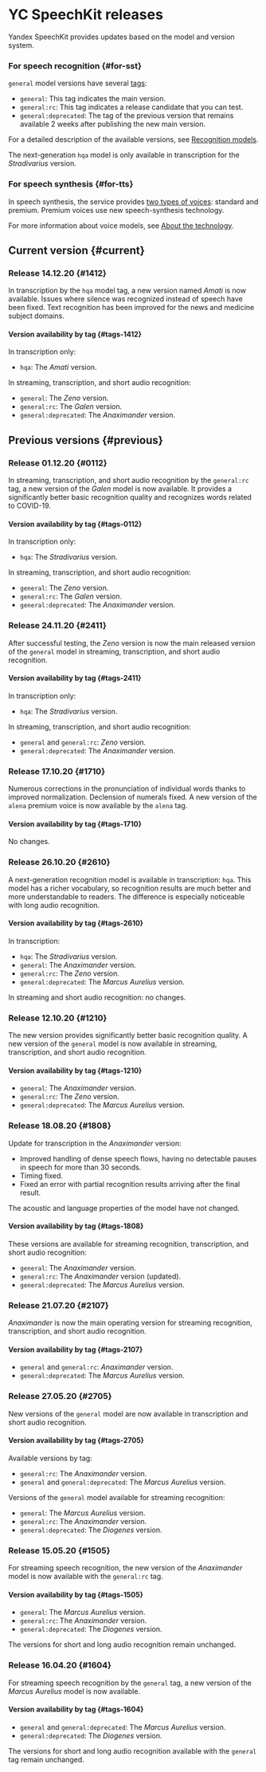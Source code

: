 # YC SpeechKit releases

Yandex SpeechKit provides updates based on the model and version system.

### For speech recognition {#for-sst}

`general` model versions have several [tags](stt/models.md#new-versions):

- `general`: This tag indicates the main version.
- `general:rc`: This tag indicates a release candidate that you can test.
- `general:deprecated`: The tag of the previous version that remains available 2 weeks after publishing the new main version.

For a detailed description of the available versions, see [Recognition models](stt/models.md#version).

The next-generation `hqa` model is only available in transcription for the _Stradivarius_ version.

### For speech synthesis {#for-tts}

In speech synthesis, the service provides [two types of voices](tts/voices.md): standard and premium. Premium voices use new speech-synthesis technology.

For more information about voice models, see [About the technology](tts/index.md#voices).

## Current version {#current}

### Release 14.12.20 {#1412}

In transcription by the `hqa` model tag, a new version named _Amati_ is now available. Issues where silence was recognized instead of speech have been fixed. Text recognition has been improved for the news and medicine subject domains.

#### Version availability by tag {#tags-1412}

In transcription only:

* `hqa`: The _Amati_ version.

In streaming, transcription, and short audio recognition:

* `general`: The _Zeno_ version.
* `general:rc`: The _Galen_ version.
* `general:deprecated`: The _Anaximander_ version.

## Previous versions {#previous}

### Release 01.12.20 {#0112}

In streaming, transcription, and short audio recognition by the `general:rc` tag, a new version of the _Galen_ model is now available. It provides a significantly better basic recognition quality and recognizes words related to COVID-19.

#### Version availability by tag {#tags-0112}

In transcription only:

* `hqa`: The _Stradivarius_ version.

In streaming, transcription, and short audio recognition:

* `general`: The _Zeno_ version.
* `general:rc`: The _Galen_ version.
* `general:deprecated`: The _Anaximander_ version.

### Release 24.11.20 {#2411}

  After successful testing, the _Zeno_ version is now the main released version of the `general` model in streaming, transcription, and short audio recognition.

#### Version availability by tag {#tags-2411}

In transcription only:

* `hqa`: The _Stradivarius_ version.

In streaming, transcription, and short audio recognition:

* `general` and `general:rc`: _Zeno_ version.
* `general:deprecated`: The _Anaximander_ version.

### Release 17.10.20 {#1710}

Numerous corrections in the pronunciation of individual words thanks to improved normalization. Declension of numerals fixed. A new version of the `alena` premium voice is now available by the `alena` tag.

#### Version availability by tag {#tags-1710}

No changes.

### Release 26.10.20 {#2610}

A next-generation recognition model is available in transcription: `hqa`. This model has a richer vocabulary, so recognition results are much better and more understandable to readers. The difference is especially noticeable with long audio recognition.

#### Version availability by tag {#tags-2610}

In transcription:

* `hqa`: The _Stradivarius_ version.
* `general`: The _Anaximander_ version.
* `general:rc`: The _Zeno_ version.
* `general:deprecated`: The _Marcus Aurelius_ version.

In streaming and short audio recognition: no changes.

### Release 12.10.20 {#1210}

The new version provides significantly better basic recognition quality. A new version of the `general` model is now available in streaming, transcription, and short audio recognition.

#### Version availability by tag {#tags-1210}

* `general`: The _Anaximander_ version.
* `general:rc`: The _Zeno_ version.
* `general:deprecated`: The _Marcus Aurelius_ version.

### Release 18.08.20 {#1808}

Update for transcription in the *Anaximander* version:

* Improved handling of dense speech flows, having no detectable pauses in speech for more than 30 seconds.
* Timing fixed.
* Fixed an error with partial recognition results arriving after the final result.

The acoustic and language properties of the model have not changed.

#### Version availability by tag {#tags-1808}

These versions are available for streaming recognition, transcription, and short audio recognition:

* `general`: The _Anaximander_ version.
* `general:rc`: The _Anaximander_ version (updated).
* `general:deprecated`: The _Marcus Aurelius_ version.

### Release 21.07.20 {#2107}

_Anaximander_ is now the main operating version for streaming recognition, transcription, and short audio recognition.

#### Version availability by tag {#tags-2107}

* `general` and `general:rc`: _Anaximander_ version.
* `general:deprecated`: The _Marcus Aurelius_ version.

### Release 27.05.20 {#2705}

New versions of the `general` model are now available in transcription and short audio recognition.

#### Version availability by tag {#tags-2705}

Available versions by tag:

* `general:rc`: The _Anaximander_ version.
* `general` and `general:deprecated`: The _Marcus Aurelius_ version.

Versions of the `general` model available for streaming recognition:

* `general`: The _Marcus Aurelius_ version.
* `general:rc`: The _Anaximander_ version.
* `general:deprecated`: The _Diogenes_ version.

### Release 15.05.20 {#1505}

For streaming speech recognition, the new version of the _Anaximander_ model is now available with the `general:rc` tag.

#### Version availability by tag {#tags-1505}

* `general`: The _Marcus Aurelius_ version.
* `general:rc`: The _Anaximander_ version.
* `general:deprecated`: The _Diogenes_ version.

The versions for short and long audio recognition remain unchanged.

### Release 16.04.20 {#1604}

For streaming speech recognition by the `general` tag, a new version of the _Marcus Aurelius_ model is now available.

#### Version availability by tag {#tags-1604}

* `general` and `general:deprecated`: The _Marcus Aurelius_ version.
* `general:deprecated`: The _Diogenes_ version.

The versions for short and long audio recognition available with the `general` tag remain unchanged.

